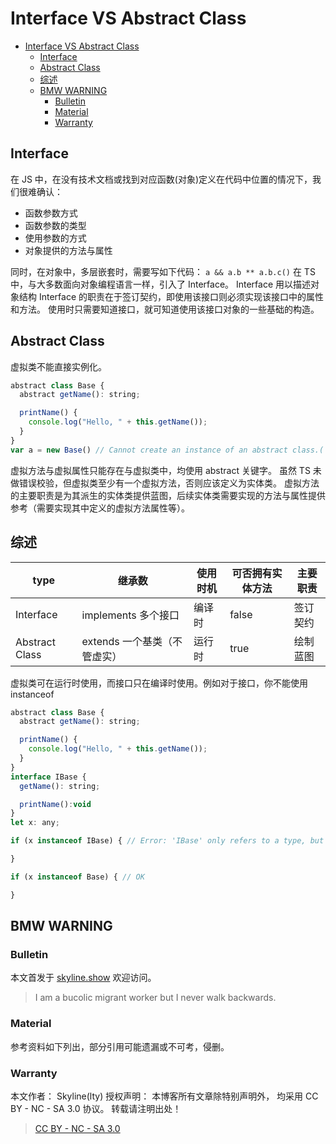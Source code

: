 # Interface VS Abstract Class

<!-- @import "[TOC]" {cmd="toc" depthFrom=1 depthTo=6 orderedList=false} -->

<!-- code_chunk_output -->

- [Interface VS Abstract Class](#interface-vs-abstract-class)
  - [Interface](#interface)
  - [Abstract Class](#abstract-class)
  - [综述](#综述)
  - [BMW WARNING](#bmw-warning)
    - [Bulletin](#bulletin)
    - [Material](#material)
    - [Warranty](#warranty)

<!-- /code_chunk_output -->

## Interface

在 JS 中，在没有技术文档或找到对应函数(对象)定义在代码中位置的情况下，我们很难确认：

- 函数参数方式
- 函数参数的类型
- 使用参数的方式
- 对象提供的方法与属性

同时，在对象中，多层嵌套时，需要写如下代码：
`a && a.b ** a.b.c()`
在 TS 中，与大多数面向对象编程语言一样，引入了 Interface。
Interface 用以描述对象结构
Interface 的职责在于签订契约，即使用该接口则必须实现该接口中的属性和方法。
使用时只需要知道接口，就可知道使用该接口对象的一些基础的构造。

## Abstract Class

虚拟类不能直接实例化。

```js
abstract class Base {
  abstract getName(): string;

  printName() {
    console.log("Hello, " + this.getName());
  }
}
var a = new Base() // Cannot create an instance of an abstract class.(

```

虚拟方法与虚拟属性只能存在与虚拟类中，均使用 abstract 关键字。
虽然 TS 未做错误校验，但虚拟类至少有一个虚拟方法，否则应该定义为实体类。
虚拟方法的主要职责是为其派生的实体类提供蓝图，后续实体类需要实现的方法与属性提供参考（需要实现其中定义的虚拟方法属性等）。

## 综述

| type           | 继承数                       | 使用时机 | 可否拥有实体方法 | 主要职责 |
| -------------- | ---------------------------- | -------- | ---------------- | -------- |
| Interface      | implements 多个接口          | 编译时   | false            | 签订契约 |
| Abstract Class | extends 一个基类（不管虚实） | 运行时   | true             | 绘制蓝图 |

虚拟类可在运行时使用，而接口只在编译时使用。例如对于接口，你不能使用 instanceof

```js
abstract class Base {
  abstract getName(): string;

  printName() {
    console.log("Hello, " + this.getName());
  }
}
interface IBase {
  getName(): string;

  printName():void
}
let x: any;

if (x instanceof IBase) { // Error: 'IBase' only refers to a type, but is being used as a value here.

}

if (x instanceof Base) { // OK

}

```

## BMW WARNING

### Bulletin

本文首发于 [skyline.show](skyline.show) 欢迎访问。

> I am a bucolic migrant worker but I never walk backwards.

### Material

参考资料如下列出，部分引用可能遗漏或不可考，侵删。

>

### Warranty

本文作者： Skyline(lty)
授权声明： 本博客所有文章除特别声明外， 均采用 CC BY - NC - SA 3.0 协议。 转载请注明出处！

> [CC BY - NC - SA 3.0](https://creativecommons.org/licenses/by-nc-sa/3.0/deed.zh)

